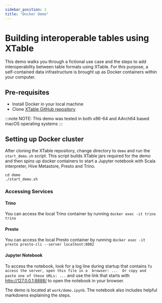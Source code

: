 ```yaml
---
sidebar_position: 1
title: "Docker Demo"
---
```


# Building interoperable tables using XTable 
This demo walks you through a fictional use case and the steps to add interoperability between table formats using XTable.
For this purpose, a self-contained data infrastructure is brought up as Docker containers within your computer.


## Pre-requisites
* Install Docker in your local machine
* Clone [XTable GitHub repository](https://github.com/apache/incubator-xtable)

:::note NOTE:
This demo was tested in both x86-64 and AArch64 based macOS operating systems
:::

## Setting up Docker cluster
After cloning the XTable repository, change directory to `demo` and run the `start_demo.sh` script.
This script builds XTable jars required for the demo and then spins up docker containers to start a Jupyter notebook
with Scala interpreter, Hive Metastore, Presto and Trino.

```shell md title="shell"
cd demo
./start_demo.sh
```

### Accessing Services
#### Trino
You can access the local Trino container by running `docker exec -it trino trino`

#### Presto
You can access the local Presto container by running `docker exec -it presto presto-cli --server localhost:8082`

#### Jupyter Notebook
To access the notebook, look for a log line during startup that contains `To access the server, open this file in a 
browser: ...  Or copy and paste one of these URLs: ...` and use the link that starts with http://127.0.0.1:8888/
to open the notebook in your browser. 

The demo is located at `work/demo.ipynb`. The notebook also includes helpful markdowns explaining the steps.
